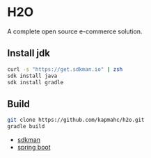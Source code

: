 # H2O

A complete open source e-commerce solution.

## Install jdk

```bash
curl -s "https://get.sdkman.io" | zsh
sdk install java
sdk install gradle
```

## Build

```bash
git clone https://github.com/kapmahc/h2o.git
gradle build
```

- [sdkman](http://sdkman.io/usage.html)
- [spring boot](https://spring.io/guides)
